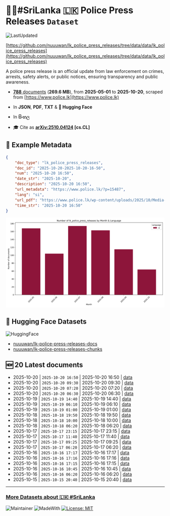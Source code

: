 # 👮‍♂️#SriLanka 🇱🇰 Police Press Releases `Dataset`

![LastUpdated](https://img.shields.io/badge/last_updated-2025--10--21_02:20:40-green)

[https://github.com/nuuuwan/lk_police_press_releases/tree/data/data/lk_police_press_releases](https://github.com/nuuuwan/lk_police_press_releases/tree/data/data/lk_police_press_releases)

A police press release is an official update from law enforcement on crimes, arrests, safety alerts, or public notices, ensuring transparency and public awareness.

- [**788** documents](https://github.com/nuuuwan/lk_police_press_releases/tree/data/data/lk_police_press_releases) (**269.6 MB**), from **2025-05-01** to **2025-10-20**, scraped from [https://www.police.lk](https://www.police.lk)

- In **JSON**, **PDF**, **TXT** & **🤗 Hugging Face**

- In **සිංහල**

- 🎓 Cite as **[arXiv:2510.04124](https://arxiv.org/abs/2510.04124) [cs.CL]**

## 📝 Example Metadata

```json
{
    "doc_type": "lk_police_press_releases",
    "doc_id": "2025-10-20-2025-10-20-16-50",
    "num": "2025-10-20 16:50",
    "date_str": "2025-10-20",
    "description": "2025-10-20 16:50",
    "url_metadata": "https://www.police.lk/?p=15487",
    "lang": "si",
    "url_pdf": "https://www.police.lk/wp-content/uploads/2025/10/Media-on-2025.10.20-at-1650-_compressed.pdf",
    "time_str": "2025-10-20 16:50"
}
```

![Chart](https://raw.githubusercontent.com/nuuuwan/lk_police_press_releases/refs/heads/data/data/lk_police_press_releases/docs_by_month_and_lang.png)

## 🤗 Hugging Face Datasets

![HuggingFace](https://img.shields.io/badge/-HuggingFace-FDEE21?style=for-the-badge&logo=HuggingFace)

- [nuuuwan/lk-police-press-releases-docs](https://huggingface.co/datasets/nuuuwan/lk-police-press-releases-docs)
- [nuuuwan/lk-police-press-releases-chunks](https://huggingface.co/datasets/nuuuwan/lk-police-press-releases-chunks)

## 🆕 20 Latest documents

- 2025-10-20 | `2025-10-20 16:50` | 2025-10-20 16:50 | [data](https://github.com/nuuuwan/lk_police_press_releases/tree/data/data/lk_police_press_releases/2020s/2025/2025-10-20-2025-10-20-16-50)
- 2025-10-20 | `2025-10-20 09:30` | 2025-10-20 09:30 | [data](https://github.com/nuuuwan/lk_police_press_releases/tree/data/data/lk_police_press_releases/2020s/2025/2025-10-20-2025-10-20-09-30)
- 2025-10-20 | `2025-10-20 07:20` | 2025-10-20 07:20 | [data](https://github.com/nuuuwan/lk_police_press_releases/tree/data/data/lk_police_press_releases/2020s/2025/2025-10-20-2025-10-20-07-20)
- 2025-10-20 | `2025-10-20 06:30` | 2025-10-20 06:30 | [data](https://github.com/nuuuwan/lk_police_press_releases/tree/data/data/lk_police_press_releases/2020s/2025/2025-10-20-2025-10-20-06-30)
- 2025-10-19 | `2025-10-19 14:40` | 2025-10-19 14:40 | [data](https://github.com/nuuuwan/lk_police_press_releases/tree/data/data/lk_police_press_releases/2020s/2025/2025-10-19-2025-10-19-14-40)
- 2025-10-19 | `2025-10-19 06:10` | 2025-10-19 06:10 | [data](https://github.com/nuuuwan/lk_police_press_releases/tree/data/data/lk_police_press_releases/2020s/2025/2025-10-19-2025-10-19-06-10)
- 2025-10-19 | `2025-10-19 01:00` | 2025-10-19 01:00 | [data](https://github.com/nuuuwan/lk_police_press_releases/tree/data/data/lk_police_press_releases/2020s/2025/2025-10-19-2025-10-19-01-00)
- 2025-10-18 | `2025-10-18 19:50` | 2025-10-18 19:50 | [data](https://github.com/nuuuwan/lk_police_press_releases/tree/data/data/lk_police_press_releases/2020s/2025/2025-10-18-2025-10-18-19-50)
- 2025-10-18 | `2025-10-18 10:00` | 2025-10-18 10:00 | [data](https://github.com/nuuuwan/lk_police_press_releases/tree/data/data/lk_police_press_releases/2020s/2025/2025-10-18-2025-10-18-10-00)
- 2025-10-18 | `2025-10-18 06:20` | 2025-10-18 06:20 | [data](https://github.com/nuuuwan/lk_police_press_releases/tree/data/data/lk_police_press_releases/2020s/2025/2025-10-18-2025-10-18-06-20)
- 2025-10-17 | `2025-10-17 23:15` | 2025-10-17 23:15 | [data](https://github.com/nuuuwan/lk_police_press_releases/tree/data/data/lk_police_press_releases/2020s/2025/2025-10-17-2025-10-17-23-15)
- 2025-10-17 | `2025-10-17 11:40` | 2025-10-17 11:40 | [data](https://github.com/nuuuwan/lk_police_press_releases/tree/data/data/lk_police_press_releases/2020s/2025/2025-10-17-2025-10-17-11-40)
- 2025-10-17 | `2025-10-17 09:25` | 2025-10-17 09:25 | [data](https://github.com/nuuuwan/lk_police_press_releases/tree/data/data/lk_police_press_releases/2020s/2025/2025-10-17-2025-10-17-09-25)
- 2025-10-17 | `2025-10-17 06:20` | 2025-10-17 06:20 | [data](https://github.com/nuuuwan/lk_police_press_releases/tree/data/data/lk_police_press_releases/2020s/2025/2025-10-17-2025-10-17-06-20)
- 2025-10-16 | `2025-10-16 17:17` | 2025-10-16 17:17 | [data](https://github.com/nuuuwan/lk_police_press_releases/tree/data/data/lk_police_press_releases/2020s/2025/2025-10-16-2025-10-16-17-17)
- 2025-10-16 | `2025-10-16 17:16` | 2025-10-16 17:16 | [data](https://github.com/nuuuwan/lk_police_press_releases/tree/data/data/lk_police_press_releases/2020s/2025/2025-10-16-2025-10-16-17-16)
- 2025-10-16 | `2025-10-16 17:15` | 2025-10-16 17:15 | [data](https://github.com/nuuuwan/lk_police_press_releases/tree/data/data/lk_police_press_releases/2020s/2025/2025-10-16-2025-10-16-17-15)
- 2025-10-16 | `2025-10-16 10:45` | 2025-10-16 10:45 | [data](https://github.com/nuuuwan/lk_police_press_releases/tree/data/data/lk_police_press_releases/2020s/2025/2025-10-16-2025-10-16-10-45)
- 2025-10-16 | `2025-10-16 06:20` | 2025-10-16 06:20 | [data](https://github.com/nuuuwan/lk_police_press_releases/tree/data/data/lk_police_press_releases/2020s/2025/2025-10-16-2025-10-16-06-20)
- 2025-10-15 | `2025-10-15 20:40` | 2025-10-15 20:40 | [data](https://github.com/nuuuwan/lk_police_press_releases/tree/data/data/lk_police_press_releases/2020s/2025/2025-10-15-2025-10-15-20-40)

---

### [More Datasets about 🇱🇰 #SriLanka](https://github.com/nuuuwan/lk_datasets)

![Maintainer](https://img.shields.io/badge/maintainer-nuuuwan-red)
![MadeWith](https://img.shields.io/badge/made_with-python-blue)
[![License: MIT](https://img.shields.io/badge/License-MIT-yellow.svg)](https://opensource.org/licenses/MIT)
